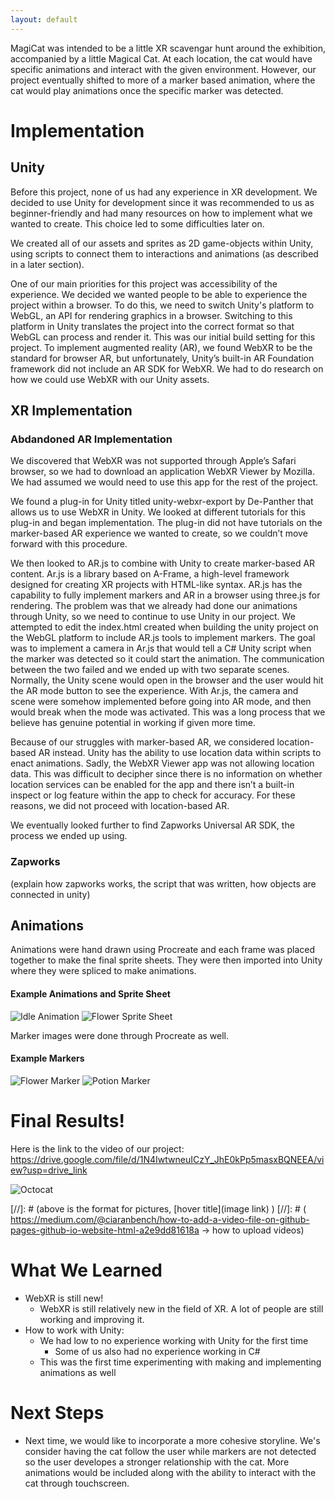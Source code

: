 ```yaml
---
layout: default
---
```


MagiCat was intended to be a little XR scavengar hunt around the exhibition, accompanied by a little Magical Cat. At each location, the cat would have specific animations and interact with the given environment. However, our project eventually shifted to more of a marker based animation, where the cat would play animations once the specific marker was detected.

# Implementation 

## Unity

Before this project, none of us had any experience in XR development. We decided to use Unity for development since it was recommended to us as beginner-friendly and had many resources on how to implement what we wanted to create. This choice led to some difficulties later on. 

We created all of our assets and sprites as 2D game-objects within Unity, using scripts to connect them to interactions and animations (as described in a later section). 

One of our main priorities for this project was accessibility of the experience. We decided we wanted people to be able to experience the project within a browser. To do this, we need to switch Unity's platform to WebGL, an API for rendering graphics in a browser. Switching to this platform in Unity translates the project into the correct format so that WebGL can process and render it. This was our initial build setting for this project. To implement augmented reality (AR), we found WebXR to be the standard for browser AR, but unfortunately, Unity’s built-in AR Foundation framework did not include an AR SDK for WebXR. We had to do research on how we could use WebXR with our Unity assets.


## XR Implementation

### Abdandoned AR Implementation

We discovered that WebXR was not supported through Apple’s Safari browser, so we had to download an application WebXR Viewer by Mozilla. We had assumed we would need to use this app for the rest of the project. 

We found a plug-in for Unity titled unity-webxr-export by De-Panther that allows us to use WebXR in Unity. We looked at different tutorials for this plug-in and began implementation. The plug-in did not have tutorials on the marker-based AR experience we wanted to create, so we couldn’t move forward with this procedure.

We then looked to AR.js to combine with Unity to create marker-based AR content. Ar.js is a library based on A-Frame, a high-level framework designed for creating XR projects with HTML-like syntax. AR.js has the capability to fully implement markers and AR in a browser using three.js for rendering. The problem was that we already had done our animations through Unity, so we need to continue to use Unity in our project. We attempted to edit the index.html created when building the unity  project on the WebGL platform to include AR.js tools to implement markers. The goal was to implement a camera in Ar.js that would tell a C# Unity script when the marker was detected so it could start the animation. The communication between the two failed and we ended up with two separate scenes. Normally, the Unity scene would open in the browser and the user would hit the AR mode button to see the experience. With Ar.js, the camera and scene were somehow implemented before going into AR mode, and then would break when the mode was activated. This was a long process that we believe has genuine potential in working if given more time. 

Because of our struggles with marker-based AR, we considered location-based AR instead. Unity has the ability to use location data within scripts to enact animations. Sadly, the WebXR Viewer app was not allowing location data. This was difficult to decipher since there is no information on whether location services can be enabled for the app and there isn’t a built-in inspect or log feature within the app to check for accuracy. For these reasons, we did not proceed with location-based AR. 

We eventually looked further to find Zapworks Universal AR SDK, the process we ended up using. 


### Zapworks

(explain how zapworks works, the script that was written, how objects are connected in unity)

## Animations

Animations were hand drawn using Procreate and each frame was placed together to make the final sprite sheets. They were then imported into Unity where they were spliced to make animations.

#### Example Animations and Sprite Sheet
![Idle Animation](https://raw.githubusercontent.com/XinYuJ20/Magicat-Hunt/73cda30f36e5cf3278a04cb436d0595f8210c0b4/idle.gif )
![Flower Sprite Sheet](https://github.com/XinYuJ20/Magicat-Hunt/blob/master/Flowers.png?raw=true)

Marker images were done through Procreate as well. 

#### Example Markers
![Flower Marker](https://raw.githubusercontent.com/XinYuJ20/Magicat-Hunt/73cda30f36e5cf3278a04cb436d0595f8210c0b4/flower_marker.png )
![Potion Marker](https://raw.githubusercontent.com/XinYuJ20/Magicat-Hunt/73cda30f36e5cf3278a04cb436d0595f8210c0b4/portal.png )

# Final Results!

Here is the link to the video of our project: https://drive.google.com/file/d/1N4IwtwneuICzY_JhE0kPp5masxBQNEEA/view?usp=drive_link 

![Octocat](https://github.githubassets.com/images/icons/emoji/octocat.png)

[//]: # (above is the format for pictures, [hover title](image link) )
[//]: # ( https://medium.com/@ciaranbench/how-to-add-a-video-file-on-github-pages-github-io-website-html-a2e9dd81618a -> how to upload videos)

# What We Learned

- WebXR is still new!
  - WebXR is still relatively new in the field of XR. A lot of people are still working and improving it.
- How to work with Unity:
  - We had low to no experience working with Unity for the first time
    - Some of us also had no experience working in C#
  - This was the first time experimenting with making and implementing animations as well

# Next Steps

*   Next time, we would like to incorporate a more cohesive storyline. We's consider having the cat follow the user while markers are not detected so the user developes a stronger relationship with the cat. More animations would be included along with the ability to interact with the cat through touchscreen. 